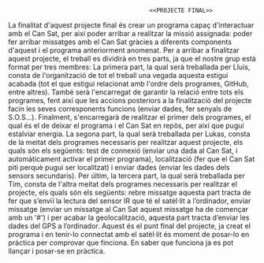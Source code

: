                                             <<PROJECTE FINAL>>
La finalitat d'aquest projecte final és crear un programa capaç d'interactuar amb el Can Sat, per així poder arribar a realitzar la missió assignada: poder fer arribar missatges amb el Can Sat gràcies a diferents components d'aquest i el programa anteriorment anomenat. Per a arribar a finalitzar aquest projecte, el treball es dividirà en tres parts, ja que el nostre grup està format per tres membres: La primera part, la qual serà treballada per Lluís, consta de l'organització de tot el treball una vegada aquesta estigui acabada (tot el que estigui relacionat amb l'ordre dels programes, GitHub, entre altres). També serà l'encarregat de garantir la relació entre tots els programes, fent així que les accions posteriors a la finalització del projecte facin les seves corresponents funcions (enviar dades, fer senyals de S.O.S...). Finalment, s'encarregarà de realitzar el primer dels programes, el qual és el de deixar el programa i el Can Sat en repòs, per així que pugui estalviar energia. La segona part, la qual serà treballada per Lukas, consta de la meitat dels programes necessaris per realitzar aquest projecte, els quals són els següents: test de connexió (enviar una dada al Can Sat, i automàticament activar el primer programa), localització (fer que el Can Sat piti perquè pugui ser localitzat) i enviar dades (enviar les dades dels sensors secundaris). Per últim, la tercera part, la qual serà treballada per Tim, consta de l'altra meitat dels programes necessaris per realitzar el projecte, els quals són els següents: rebre missatge aquesta part tracta de fer que s’enviï la lectura del sensor IR que té el satèl·lit a l’ordinador, enviar missatge (enviar un missatge al Can Sat aquest missatge ha de començar amb un '#') i per acabar la geolocalització, aquesta part tracta d’enviar les dades del GPS a l’ordinador. 
Aquest és el punt final del projecte, ja creat el programa i en tenir-lo connectat amb el satèl·lit és moment de posar-lo en pràctica per comprovar que finciona. En saber que funciona ja es pot llançar i posar-se en pràctica.


